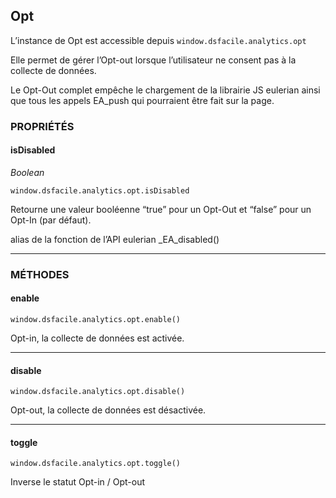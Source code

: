 ## Opt
L’instance de Opt est accessible depuis
`window.dsfacile.analytics.opt`

Elle permet de gérer l’Opt-out lorsque l’utilisateur ne consent pas à la collecte de données.

Le Opt-Out complet empêche le chargement de la librairie JS eulerian ainsi que tous les appels EA_push qui pourraient être fait sur la page.

### PROPRIÉTÉS

#### isDisabled

_Boolean_

`window.dsfacile.analytics.opt.isDisabled`

Retourne une valeur booléenne “true” pour un Opt-Out et “false” pour un Opt-In (par défaut).

alias de la fonction de l’API eulerian _EA_disabled()

* * *

### MÉTHODES

#### enable

`window.dsfacile.analytics.opt.enable()`

Opt-in, la collecte de données est activée.

* * *

#### disable

`window.dsfacile.analytics.opt.disable()`

Opt-out, la collecte de données est désactivée.

* * *

#### toggle

`window.dsfacile.analytics.opt.toggle()`

Inverse le statut Opt-in / Opt-out
